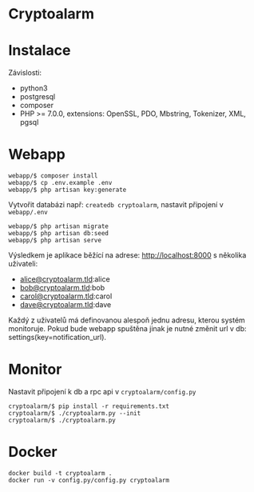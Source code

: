 Cryptoalarm
===

Instalace
===
Závislosti:

* python3
* postgresql
* composer
* PHP >= 7.0.0, extensions: OpenSSL, PDO, Mbstring, Tokenizer, XML, pgsql

Webapp
====
```
webapp/$ composer install
webapp/$ cp .env.example .env
webapp/$ php artisan key:generate
```
Vytvořit databázi např: ```createdb cryptoalarm```, nastavit připojení v ```webapp/.env```

```
webapp/$ php artisan migrate
webapp/$ php artisan db:seed
webapp/$ php artisan serve
```
Výsledkem je aplikace běžící na adrese: [http://localhost:8000](http://localhost:8000)
s několika uživateli:

* alice@cryptoalarm.tld:alice
* bob@cryptoalarm.tld:bob
* carol@cryptoalarm.tld:carol
* dave@cryptoalarm.tld:dave

Každý z uživatelů má definovanou alespoň jednu adresu, kterou systém monitoruje.
Pokud bude webapp spuštěna jinak je nutné změnit url v db: settings(key=notification_url).

Monitor
====
Nastavit připojení k db a rpc api v ```cryptoalarm/config.py```
```
cryptoalarm/$ pip install -r requirements.txt
cryptoalarm/$ ./cryptoalarm.py --init
cryptoalarm/$ ./cryptoalarm.py 
```

Docker
=====
```
docker build -t cryptoalarm .
docker run -v config.py/config.py cryptoalarm
```